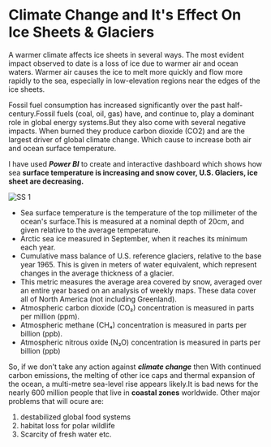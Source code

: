 # Climate Change and It's Effect On Ice Sheets & Glaciers
>>
A warmer climate affects ice sheets in several ways. The most evident impact observed to date is a loss of ice due to warmer air and ocean waters. Warmer air causes the ice to melt more quickly and flow more rapidly to the sea, especially in low-elevation regions near the edges of the ice sheets.

Fossil fuel consumption has increased significantly over the past half-century.Fossil fuels (coal, oil, gas) have, and continue to, play a dominant role in global energy systems.But they also come with several negative impacts. When burned they produce carbon dioxide (CO2) and are the largest driver of global climate change. Which cause to increase both air and ocean surface temperature.

I have used *****Power BI***** to create and interactive dashboard which shows how sea **surface temperature is increasing and snow cover, U.S. Glaciers, ice sheet are decreasing.**

<img src="https://github.com/muksanakhatun/PowerBi-projects/blob/main/image.png" alt="SS 1"/>

- Sea surface temperature is the temperature of the top millimeter of the ocean's surface.This is measured at a nominal depth of 20cm, and given relative to the average temperature.
- Arctic sea ice measured in September, when it reaches its minimum each year.
- Cumulative mass balance of U.S. reference glaciers, relative to the base year 1965. This is given in meters of water equivalent, which represent
changes in the average thickness of a glacier.
- This metric measures the average area covered by snow, averaged over an entire year based on an analysis of weekly maps. These data cover all of North America (not including Greenland).
- Atmospheric carbon dioxide (CO₂) concentration is measured in parts per million (ppm).
- Atmospheric methane (CH₄) concentration is measured in parts per billion (ppb).
- Atmospheric nitrous oxide (N₂O) concentration is measured in parts per billion (ppb)

So, if we don't take any action against ***climate change*** then  With continued carbon emissions, the melting of other ice caps and thermal expansion of the ocean, a multi-metre sea-level rise appears likely.It is bad news for the nearly 600 million people that live in **coastal zones** worldwide. Other major problems that will ocure are:
1. destabilized global food systems
2. habitat loss for polar wildlife
3. Scarcity of fresh water etc.
